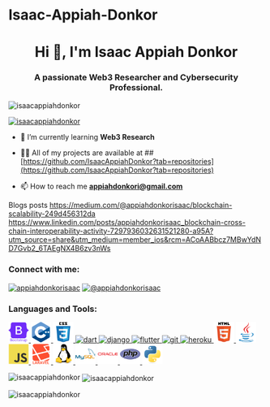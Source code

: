 # Isaac-Appiah-Donkor
<h1 align="center">Hi 👋, I'm Isaac Appiah Donkor</h1>
<h3 align="center">A passionate Web3 Researcher and Cybersecurity Professional.</h3>

<p align="left"> <img src="https://komarev.com/ghpvc/?username=isaacappiahdonkor&label=Profile%20views&color=0e75b6&style=flat" alt="isaacappiahdonkor" /> </p>

<p align="left"> <a href="https://github.com/ryo-ma/github-profile-trophy"><img src="https://github-profile-trophy.vercel.app/?username=isaacappiahdonkor" alt="isaacappiahdonkor" /></a> </p>

- 🌱 I’m currently learning **Web3 Research**

- 👨‍💻 All of my projects are available at ##[https://github.com/IsaacAppiahDonkor?tab=repositories](https://github.com/IsaacAppiahDonkor?tab=repositories)

- 📫 How to reach me **appiahdonkori@gmail.com**

Blogs posts
<https://medium.com/@appiahdonkorisaac/blockchain-scalability-249d456312da>
<https://www.linkedin.com/posts/appiahdonkorisaac_blockchain-cross-chain-interoperability-activity-7297936032631521280-a95A?utm_source=share&utm_medium=member_ios&rcm=ACoAABbcz7MBwYdND7Gvb2_6TAEgNX4B6zv3nWs>

<h3 align="left">Connect with me:</h3>
<p align="left">
<a href="https://linkedin.com/in/appiahdonkorisaac" target="blank"><img align="center" src="https://raw.githubusercontent.com/rahuldkjain/github-profile-readme-generator/master/src/images/icons/Social/linked-in-alt.svg" alt="appiahdonkorisaac" height="30" width="40" /></a>
<a href="https://medium.com/@appiahdonkorisaac" target="blank"><img align="center" src="https://raw.githubusercontent.com/rahuldkjain/github-profile-readme-generator/master/src/images/icons/Social/medium.svg" alt="@appiahdonkorisaac" height="30" width="40" /></a>
</p>

<h3 align="left">Languages and Tools:</h3>
<p align="left"> <a href="https://getbootstrap.com" target="_blank" rel="noreferrer"> <img src="https://raw.githubusercontent.com/devicons/devicon/master/icons/bootstrap/bootstrap-plain-wordmark.svg" alt="bootstrap" width="40" height="40"/> </a> <a href="https://www.w3schools.com/cpp/" target="_blank" rel="noreferrer"> <img src="https://raw.githubusercontent.com/devicons/devicon/master/icons/cplusplus/cplusplus-original.svg" alt="cplusplus" width="40" height="40"/> </a> <a href="https://www.w3schools.com/css/" target="_blank" rel="noreferrer"> <img src="https://raw.githubusercontent.com/devicons/devicon/master/icons/css3/css3-original-wordmark.svg" alt="css3" width="40" height="40"/> </a> <a href="https://dart.dev" target="_blank" rel="noreferrer"> <img src="https://www.vectorlogo.zone/logos/dartlang/dartlang-icon.svg" alt="dart" width="40" height="40"/> </a> <a href="https://www.djangoproject.com/" target="_blank" rel="noreferrer"> <img src="https://cdn.worldvectorlogo.com/logos/django.svg" alt="django" width="40" height="40"/> </a> <a href="https://flutter.dev" target="_blank" rel="noreferrer"> <img src="https://www.vectorlogo.zone/logos/flutterio/flutterio-icon.svg" alt="flutter" width="40" height="40"/> </a> <a href="https://git-scm.com/" target="_blank" rel="noreferrer"> <img src="https://www.vectorlogo.zone/logos/git-scm/git-scm-icon.svg" alt="git" width="40" height="40"/> </a> <a href="https://heroku.com" target="_blank" rel="noreferrer"> <img src="https://www.vectorlogo.zone/logos/heroku/heroku-icon.svg" alt="heroku" width="40" height="40"/> </a> <a href="https://www.w3.org/html/" target="_blank" rel="noreferrer"> <img src="https://raw.githubusercontent.com/devicons/devicon/master/icons/html5/html5-original-wordmark.svg" alt="html5" width="40" height="40"/> </a> <a href="https://www.java.com" target="_blank" rel="noreferrer"> <img src="https://raw.githubusercontent.com/devicons/devicon/master/icons/java/java-original.svg" alt="java" width="40" height="40"/> </a> <a href="https://developer.mozilla.org/en-US/docs/Web/JavaScript" target="_blank" rel="noreferrer"> <img src="https://raw.githubusercontent.com/devicons/devicon/master/icons/javascript/javascript-original.svg" alt="javascript" width="40" height="40"/> </a> </a> <a href="https://laravel.com/" target="_blank" rel="noreferrer"> <img src="https://raw.githubusercontent.com/devicons/devicon/master/icons/laravel/laravel-plain-wordmark.svg" alt="laravel" width="40" height="40"/> </a> <a href="https://www.linux.org/" target="_blank" rel="noreferrer"> <img src="https://raw.githubusercontent.com/devicons/devicon/master/icons/linux/linux-original.svg" alt="linux" width="40" height="40"/> </a> <a href="https://www.mysql.com/" target="_blank" rel="noreferrer"> <img src="https://raw.githubusercontent.com/devicons/devicon/master/icons/mysql/mysql-original-wordmark.svg" alt="mysql" width="40" height="40"/> </a> <a href="https://www.oracle.com/" target="_blank" rel="noreferrer"> <img src="https://raw.githubusercontent.com/devicons/devicon/master/icons/oracle/oracle-original.svg" alt="oracle" width="40" height="40"/> </a> <a href="https://www.php.net" target="_blank" rel="noreferrer"> <img src="https://raw.githubusercontent.com/devicons/devicon/master/icons/php/php-original.svg" alt="php" width="40" height="40"/> </a> <a href="https://www.python.org" target="_blank" rel="noreferrer"> <img src="https://raw.githubusercontent.com/devicons/devicon/master/icons/python/python-original.svg" alt="python" width="40" height="40"/> </a>

<p><img align="left" src="https://github-readme-stats.vercel.app/api/top-langs?username=isaacappiahdonkor&show_icons=true&locale=en&layout=compact" alt="isaacappiahdonkor" /></p>

<p>&nbsp;<img align="center" src="https://github-readme-stats.vercel.app/api?username=isaacappiahdonkor&show_icons=true&locale=en" alt="isaacappiahdonkor" /></p>

<p><img align="center" src="https://github-readme-streak-stats.herokuapp.com/?user=isaacappiahdonkor&" alt="isaacappiahdonkor" /></p>
